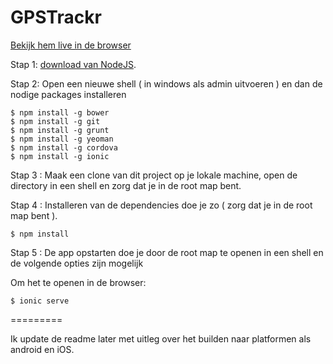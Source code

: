 GPSTrackr
======

[Bekijk hem live in de browser](http://loc.frankselhorst.nl/www/ "Live")

Stap 1:  [download van NodeJS](http://example.com/ "NodeJS").

Stap 2: Open een nieuwe shell ( in windows als admin uitvoeren ) en dan de nodige packages installeren

    $ npm install -g bower
    $ npm install -g git
    $ npm install -g grunt
    $ npm install -g yeoman
    $ npm install -g cordova
    $ npm install -g ionic
    
Stap 3 : Maak een clone van dit project op je lokale machine, open de directory in een shell en zorg dat je in de root map bent.

Stap 4 : Installeren van de dependencies doe je zo ( zorg dat je in de root map bent ).
  
    $ npm install

Stap 5 : De app opstarten doe je door de root map te openen in een shell en de volgende opties zijn mogelijk

Om het te openen in de browser:

    $ ionic serve 

=========

Ik update de readme later met uitleg over het builden naar platformen als android en iOS.
